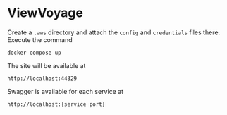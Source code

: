 # ViewVoyage
Create a `.aws` directory and attach the `config` and `credentials` files there. Execute the command
```
docker compose up
```
The site will be available at
```
http://localhost:44329
```
Swagger is available for each service at
```
http://localhost:{service port}
```
